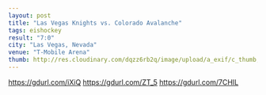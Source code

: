 ```yaml
---
layout: post
title: "Las Vegas Knights vs. Colorado Avalanche"
tags: eishockey
result: "7:0"
city: "Las Vegas, Nevada"
venue: "T-Mobile Arena"
thumb: http://res.cloudinary.com/dqzz6rb2q/image/upload/a_exif/c_thumb,g_center,h_250,w_250/v1509484708/sports.5square.de/2017-10-27-las-vegas-knights-vs-colorado-avalanche/IMG_2735.jpg
---
```

https://gdurl.com/iXiQ
https://gdurl.com/ZT_5
https://gdurl.com/7CHIL
